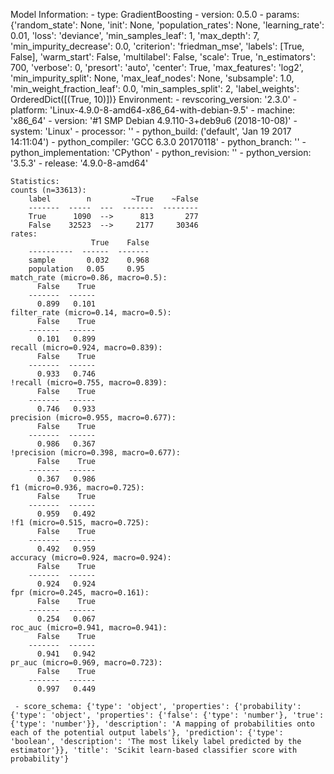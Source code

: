 Model Information:
	 - type: GradientBoosting
	 - version: 0.5.0
	 - params: {'random_state': None, 'init': None, 'population_rates': None, 'learning_rate': 0.01, 'loss': 'deviance', 'min_samples_leaf': 1, 'max_depth': 7, 'min_impurity_decrease': 0.0, 'criterion': 'friedman_mse', 'labels': [True, False], 'warm_start': False, 'multilabel': False, 'scale': True, 'n_estimators': 700, 'verbose': 0, 'presort': 'auto', 'center': True, 'max_features': 'log2', 'min_impurity_split': None, 'max_leaf_nodes': None, 'subsample': 1.0, 'min_weight_fraction_leaf': 0.0, 'min_samples_split': 2, 'label_weights': OrderedDict([(True, 10)])}
	Environment:
	 - revscoring_version: '2.3.0'
	 - platform: 'Linux-4.9.0-8-amd64-x86_64-with-debian-9.5'
	 - machine: 'x86_64'
	 - version: '#1 SMP Debian 4.9.110-3+deb9u6 (2018-10-08)'
	 - system: 'Linux'
	 - processor: ''
	 - python_build: ('default', 'Jan 19 2017 14:11:04')
	 - python_compiler: 'GCC 6.3.0 20170118'
	 - python_branch: ''
	 - python_implementation: 'CPython'
	 - python_revision: ''
	 - python_version: '3.5.3'
	 - release: '4.9.0-8-amd64'
	
	Statistics:
	counts (n=33613):
		label        n         ~True    ~False
		-------  -----  ---  -------  --------
		True      1090  -->      813       277
		False    32523  -->     2177     30346
	rates:
		              True    False
		----------  ------  -------
		sample       0.032    0.968
		population   0.05     0.95
	match_rate (micro=0.86, macro=0.5):
		  False    True
		-------  ------
		  0.899   0.101
	filter_rate (micro=0.14, macro=0.5):
		  False    True
		-------  ------
		  0.101   0.899
	recall (micro=0.924, macro=0.839):
		  False    True
		-------  ------
		  0.933   0.746
	!recall (micro=0.755, macro=0.839):
		  False    True
		-------  ------
		  0.746   0.933
	precision (micro=0.955, macro=0.677):
		  False    True
		-------  ------
		  0.986   0.367
	!precision (micro=0.398, macro=0.677):
		  False    True
		-------  ------
		  0.367   0.986
	f1 (micro=0.936, macro=0.725):
		  False    True
		-------  ------
		  0.959   0.492
	!f1 (micro=0.515, macro=0.725):
		  False    True
		-------  ------
		  0.492   0.959
	accuracy (micro=0.924, macro=0.924):
		  False    True
		-------  ------
		  0.924   0.924
	fpr (micro=0.245, macro=0.161):
		  False    True
		-------  ------
		  0.254   0.067
	roc_auc (micro=0.941, macro=0.941):
		  False    True
		-------  ------
		  0.941   0.942
	pr_auc (micro=0.969, macro=0.723):
		  False    True
		-------  ------
		  0.997   0.449
	
	 - score_schema: {'type': 'object', 'properties': {'probability': {'type': 'object', 'properties': {'false': {'type': 'number'}, 'true': {'type': 'number'}}, 'description': 'A mapping of probabilities onto each of the potential output labels'}, 'prediction': {'type': 'boolean', 'description': 'The most likely label predicted by the estimator'}}, 'title': 'Scikit learn-based classifier score with probability'}

